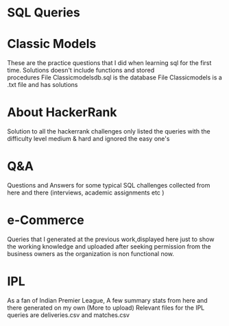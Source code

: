 # SQL Queries

# Classic Models
   These are the practice questions that I did when learning sql for the first time. Solutions doesn't include functions and stored    
   procedures
   File Classicmodelsdb.sql is the database
   File Classicmodels is a .txt file and has solutions
# About HackerRank
  Solution to all the hackerrank challenges only listed the queries with the difficulty level medium & hard and ignored the easy one's
# Q&A 
  Questions and Answers for some typical SQL challenges collected from here and there (interviews, academic assignments etc )
# e-Commerce
  Queries that I generated at the previous work,displayed here just to show the working knowledge and uploaded after seeking permission       from the business owners as the organization is non functional now.
# IPL 
  As a fan of Indian Premier League, A few summary stats from here and there generated on my own (More to upload)
  Relevant files for the IPL queries are deliveries.csv and matches.csv
